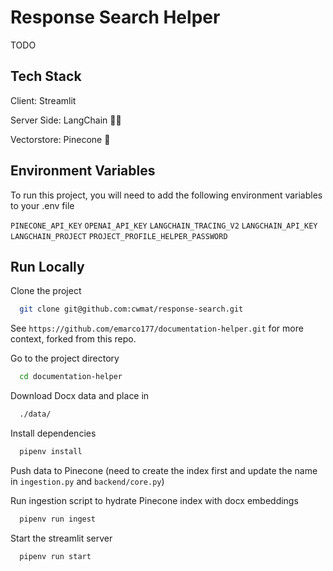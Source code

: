 # Response Search Helper

TODO

## Tech Stack

Client: Streamlit

Server Side: LangChain 🦜🔗

Vectorstore: Pinecone 🌲

## Environment Variables

To run this project, you will need to add the following environment variables to your .env file

`PINECONE_API_KEY`
`OPENAI_API_KEY`
`LANGCHAIN_TRACING_V2`
`LANGCHAIN_API_KEY`
`LANGCHAIN_PROJECT`
`PROJECT_PROFILE_HELPER_PASSWORD`

## Run Locally

Clone the project

```bash
  git clone git@github.com:cwmat/response-search.git
```

See `https://github.com/emarco177/documentation-helper.git` for more context, forked from this repo.

Go to the project directory

```bash
  cd documentation-helper
```

Download Docx data and place in

```bash
  ./data/
```

Install dependencies

```bash
  pipenv install
```

Push data to Pinecone (need to create the index first and update the name in `ingestion.py` and `backend/core.py`)

Run ingestion script to hydrate Pinecone index with docx embeddings

```bash
  pipenv run ingest
```

Start the streamlit server

```bash
  pipenv run start
```
